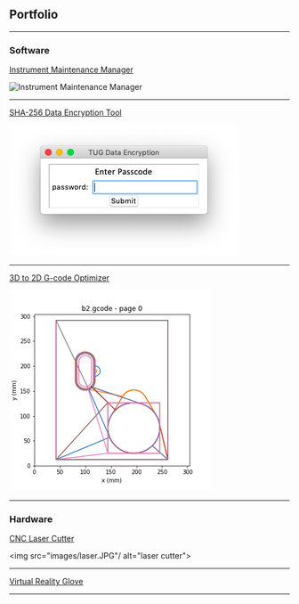 ## Portfolio

---

### Software

[Instrument Maintenance Manager](/instrument_mgr)

<img src="images/dummy_thumbnail.jpg?raw=true" title="Instrument Maintenance Manager">

---
[SHA-256 Data Encryption Tool](/data_encryption)

<img src="images/encrypter1.png"/>

---
[3D to 2D G-code Optimizer](/3d_2d.md)

<img src="images/pyplot.png"/>

---

### Hardware

[CNC Laser Cutter](#)

<img src="images/laser.JPG"/ alt="laser cutter">

---

[Virtual Reality Glove](#)

---

